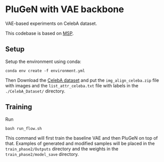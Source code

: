 # PluGeN with VAE backbone
VAE-based experiments on CelebA dataset.

This codebase is based on [MSP](https://github.com/lissomx/MSP).

## Setup
Setup the environment using conda:
```
conda env create -f environment.yml
```

Then Download the [CelebA dataset](http://mmlab.ie.cuhk.edu.hk/projects/CelebA.html) and put the `img_align_celeba.zip` file with images and the `list_attr_celeba.txt` file with labels in the `./CelebA_Dataset/` directory.

## Training
Run 
```
bash run_flow.sh
```
This command will first train the baseline VAE and then PluGeN on top of that. Examples of generated and modified samples will be placed in the `train_phase2/Outputs` directory and the weights in the `train_phase2/model_save` directory.
